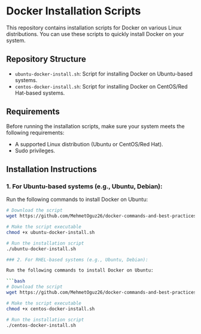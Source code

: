 # Docker Installation Scripts

This repository contains installation scripts for Docker on various Linux distributions. You can use these scripts to quickly install Docker on your system.

## Repository Structure


- `ubuntu-docker-install.sh`: Script for installing Docker on Ubuntu-based systems.
- `centos-docker-install.sh`: Script for installing Docker on CentOS/Red Hat-based systems.

## Requirements

Before running the installation scripts, make sure your system meets the following requirements:

- A supported Linux distribution (Ubuntu or CentOS/Red Hat).
- Sudo privileges.

## Installation Instructions

### 1. For Ubuntu-based systems (e.g., Ubuntu, Debian):

Run the following commands to install Docker on Ubuntu:

```bash
# Download the script
wget https://github.com/MehmetOguz26/docker-commands-and-best-practices/docker-install/ubuntu-docker-install.sh

# Make the script executable
chmod +x ubuntu-docker-install.sh

# Run the installation script
./ubuntu-docker-install.sh

### 2. For RHEL-based systems (e.g., Ubuntu, Debian):

Run the following commands to install Docker on Ubuntu:

```bash
# Download the script
wget https://github.com/MehmetOguz26/docker-commands-and-best-practices/docker-install/centos-docker-install.sh

# Make the script executable
chmod +x centos-docker-install.sh

# Run the installation script
./centos-docker-install.sh
